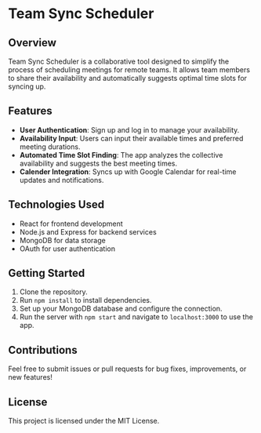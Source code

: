 # Team Sync Scheduler

## Overview
Team Sync Scheduler is a collaborative tool designed to simplify the process of scheduling meetings for remote teams. It allows team members to share their availability and automatically suggests optimal time slots for syncing up.

## Features
- **User Authentication**: Sign up and log in to manage your availability.
- **Availability Input**: Users can input their available times and preferred meeting durations.
- **Automated Time Slot Finding**: The app analyzes the collective availability and suggests the best meeting times.
- **Calender Integration**: Syncs up with Google Calendar for real-time updates and notifications.

## Technologies Used
- React for frontend development
- Node.js and Express for backend services
- MongoDB for data storage
- OAuth for user authentication

## Getting Started
1. Clone the repository.
2. Run `npm install` to install dependencies.
3. Set up your MongoDB database and configure the connection.
4. Run the server with `npm start` and navigate to `localhost:3000` to use the app.

## Contributions
Feel free to submit issues or pull requests for bug fixes, improvements, or new features!

## License
This project is licensed under the MIT License.